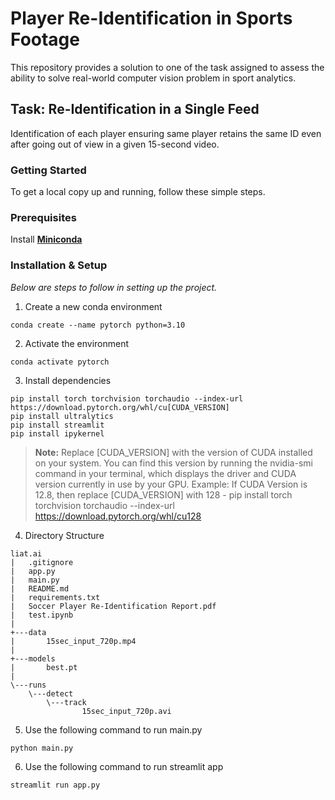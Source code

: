 # Player Re-Identification in Sports Footage

This repository provides a solution to one of the task assigned to assess the ability to solve real-world computer vision problem in sport analytics. 

## Task: Re-Identification in a Single Feed

Identification of each player ensuring same player retains the same ID even after going out of view in a given 15-second video.

### Getting Started

To get a local copy up and running, follow these simple steps.

### Prerequisites

Install [**Miniconda**](https://www.anaconda.com/docs/getting-started/miniconda/install)

### Installation & Setup

_Below are steps to follow in setting up the project._

1. Create a new conda environment
```
conda create --name pytorch python=3.10
```
2. Activate the environment
```
conda activate pytorch
```
3. Install dependencies
```
pip install torch torchvision torchaudio --index-url https://download.pytorch.org/whl/cu[CUDA_VERSION] 
pip install ultralytics
pip install streamlit
pip install ipykernel
```
>**Note:** Replace [CUDA_VERSION] with the version of CUDA installed on your system. You can find this version by running the nvidia-smi command in your terminal, which displays the driver and CUDA version currently in use by your GPU.
Example: If CUDA Version is 12.8, then replace [CUDA_VERSION] with 128 - pip install torch torchvision torchaudio --index-url https://download.pytorch.org/whl/cu128
4. Directory Structure
```
liat.ai
|   .gitignore
|   app.py
|   main.py
|   README.md
|   requirements.txt
|   Soccer Player Re-Identification Report.pdf
|   test.ipynb
|
+---data
|       15sec_input_720p.mp4
|
+---models
|       best.pt
|
\---runs
    \---detect
        \---track
                15sec_input_720p.avi
```
5. Use the following command to run main.py
```
python main.py
```
6. Use the following command to run streamlit app
```
streamlit run app.py
```